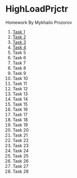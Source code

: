 # HighLoadPrjctr
Homework By Mykhailo Prozorov

1. [Task 1](Homework/Task1/Task1.md)
2. [Task 2](Homework/Task2/)
3. [Task 3](Homework/Task3/Task3.md)
4. [Task 4](Homework/Task4/Task4.md)
5. Task 5
6. Task 6
7. Task 7
8. Task 8
9. Task 9
10. Task 10
11. Task 11
12. Task 12
13. Task 13
14. Task 14
15. Task 15
16. Task 16
17. Task 17
18. Task 18
19. Task 19
20. Task 20
21. Task 21
22. Task 22
23. Task 23
24. Task 24
25. Task 25
26. Task 26
27. Task 27
28. Task 28
